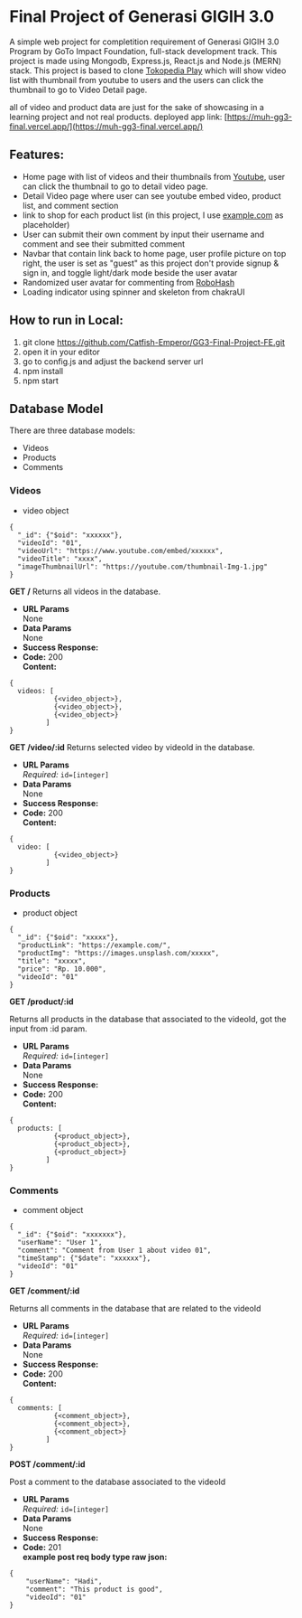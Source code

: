 # Final Project of Generasi GIGIH 3.0

A simple web project for completition requirement of Generasi GIGIH 3.0 Program by GoTo Impact Foundation, full-stack development track. This project is made using Mongodb, Express.js, React.js and Node.js (MERN) stack. This project is based to clone [Tokopedia Play](https://www.tokopedia.com/play/channels) which will show video list with thumbnail from youtube to users and the users can click the thumbnail to go to Video Detail page.

all of video and product data are just for the sake of showcasing in a learning project and not real products.
deployed app link: [https://muh-gg3-final.vercel.app/](https://muh-gg3-final.vercel.app/)

## Features:
* Home page with list of videos and their thumbnails from [Youtube](https://www.youtube.com), user can click the thumbnail to go to detail video page.
* Detail Video page where user can see youtube embed video, product list, and comment section
* link to shop for each product list (in this project, I use [example.com](example.com) as placeholder)
* User can submit their own comment by input their username and comment and see their submitted comment
* Navbar that contain link back to home page, user profile picture on top right, the user is set as "guest" as this project don't provide signup & sign in, and toggle light/dark mode beside the user avatar
* Randomized user avatar for commenting from [RoboHash](https://robohash.org/)
* Loading indicator using spinner and skeleton from chakraUI

## How to run in Local:
1. git clone https://github.com/Catfish-Emperor/GG3-Final-Project-FE.git
2. open it in your editor
3. go to config.js and adjust the backend server url
4. npm install
5. npm start

## Database Model
There are three database models:
* Videos
* Products
* Comments

### Videos
* video object
```
{
  "_id": {"$oid": "xxxxxx"},
  "videoId": "01",
  "videoUrl": "https://www.youtube.com/embed/xxxxxx",
  "videoTitle": "xxxx",
  "imageThumbnailUrl": "https://youtube.com/thumbnail-Img-1.jpg"
}
```
**GET /**
Returns all videos in the database.
* **URL Params**  
  None
* **Data Params**  
  None
* **Success Response:**  
* **Code:** 200  
  **Content:**  
```
{
  videos: [
           {<video_object>},
           {<video_object>},
           {<video_object>}
         ]
}
```
**GET /video/:id**
Returns selected video by videoId in the database.
* **URL Params**  
*Required:* `id=[integer]`
* **Data Params**  
  None
* **Success Response:**  
* **Code:** 200  
  **Content:**  
```
{
  video: [
           {<video_object>}
         ]
}
```

### Products
* product object
```
{
  "_id": {"$oid": "xxxxx"},
  "productLink": "https://example.com/",
  "productImg": "https://images.unsplash.com/xxxxx",
  "title": "xxxxx",
  "price": "Rp. 10.000",
  "videoId": "01"
}
```

**GET /product/:id**

Returns all products in the database that associated to the videoId, got the input from :id param.
* **URL Params**  
  *Required:* `id=[integer]`
* **Data Params**  
  None
* **Success Response:**  
* **Code:** 200  
  **Content:**  
```
{
  products: [
           {<product_object>},
           {<product_object>},
           {<product_object>}
         ]
}
```

### Comments
* comment object
```
{
  "_id": {"$oid": "xxxxxxx"},
  "userName": "User 1",
  "comment": "Comment from User 1 about video 01",
  "timeStamp": {"$date": "xxxxxx"},
  "videoId": "01"
}
```
**GET /comment/:id**

Returns all comments in the database that are related to the videoId
* **URL Params**  
  *Required:* `id=[integer]`
* **Data Params**  
  None
* **Success Response:**  
* **Code:** 200  
  **Content:**  
```
{
  comments: [
           {<comment_object>},
           {<comment_object>},
           {<comment_object>}
         ]
}
```
**POST /comment/:id**

Post a comment to the database associated to the videoId
* **URL Params**  
  *Required:* `id=[integer]`
* **Data Params**  
  None
* **Success Response:**  
* **Code:** 201  
  **example post req body type raw json:**  
```
{
    "userName": "Hadi",
    "comment": "This product is good",
    "videoId": "01"
}
```







